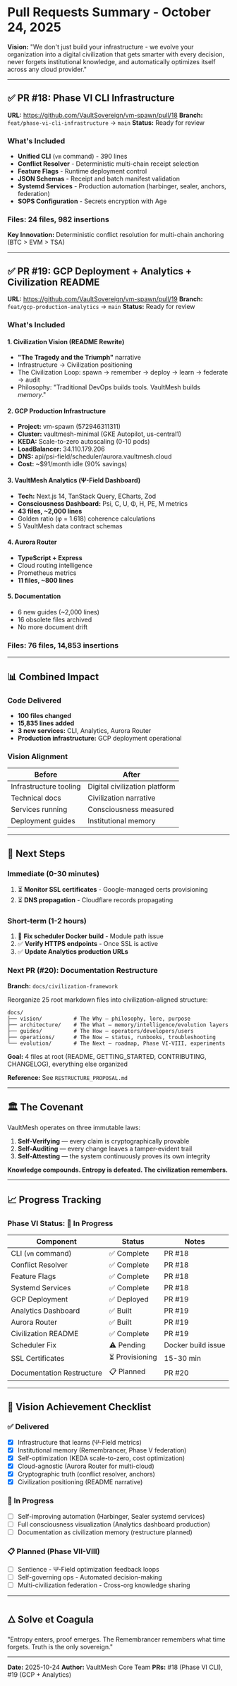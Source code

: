 # Pull Requests Summary - October 24, 2025

**Vision:** "We don't just build your infrastructure - we evolve your organization into a digital civilization that gets smarter with every decision, never forgets institutional knowledge, and automatically optimizes itself across any cloud provider."

---

## ✅ PR #18: Phase VI CLI Infrastructure

**URL:** https://github.com/VaultSovereign/vm-spawn/pull/18
**Branch:** `feat/phase-vi-cli-infrastructure` → `main`
**Status:** Ready for review

### What's Included
- **Unified CLI** (`vm` command) - 390 lines
- **Conflict Resolver** - Deterministic multi-chain receipt selection
- **Feature Flags** - Runtime deployment control
- **JSON Schemas** - Receipt and batch manifest validation
- **Systemd Services** - Production automation (harbinger, sealer, anchors, federation)
- **SOPS Configuration** - Secrets encryption with Age

### Files: 24 files, 982 insertions

**Key Innovation:** Deterministic conflict resolution for multi-chain anchoring (BTC > EVM > TSA)

---

## ✅ PR #19: GCP Deployment + Analytics + Civilization README

**URL:** https://github.com/VaultSovereign/vm-spawn/pull/19
**Branch:** `feat/gcp-production-analytics` → `main`
**Status:** Ready for review

### What's Included

#### 1. Civilization Vision (README Rewrite)
- **"The Tragedy and the Triumph"** narrative
- Infrastructure → Civilization positioning
- The Civilization Loop: spawn → remember → deploy → learn → federate → audit
- Philosophy: "Traditional DevOps builds tools. VaultMesh builds *memory*."

#### 2. GCP Production Infrastructure
- **Project:** vm-spawn (572946311311)
- **Cluster:** vaultmesh-minimal (GKE Autopilot, us-central1)
- **KEDA:** Scale-to-zero autoscaling (0-10 pods)
- **LoadBalancer:** 34.110.179.206
- **DNS:** api/psi-field/scheduler/aurora.vaultmesh.cloud
- **Cost:** ~$91/month idle (90% savings)

#### 3. VaultMesh Analytics (Ψ-Field Dashboard)
- **Tech:** Next.js 14, TanStack Query, ECharts, Zod
- **Consciousness Dashboard:** Psi, C, U, Φ, H, PE, M metrics
- **43 files, ~2,000 lines**
- Golden ratio (φ = 1.618) coherence calculations
- 5 VaultMesh data contract schemas

#### 4. Aurora Router
- **TypeScript + Express**
- Cloud routing intelligence
- Prometheus metrics
- **11 files, ~800 lines**

#### 5. Documentation
- 6 new guides (~2,000 lines)
- 16 obsolete files archived
- No more document drift

### Files: 76 files, 14,853 insertions

---

## 📊 Combined Impact

### Code Delivered
- **100 files changed**
- **15,835 lines added**
- **3 new services:** CLI, Analytics, Aurora Router
- **Production infrastructure:** GCP deployment operational

### Vision Alignment
| Before | After |
|--------|-------|
| Infrastructure tooling | Digital civilization platform |
| Technical docs | Civilization narrative |
| Services running | Consciousness measured |
| Deployment guides | Institutional memory |

---

## 🎯 Next Steps

### Immediate (0-30 minutes)
1. ⏳ **Monitor SSL certificates** - Google-managed certs provisioning
2. ⏳ **DNS propagation** - Cloudflare records propagating

### Short-term (1-2 hours)
1. 🔧 **Fix scheduler Docker build** - Module path issue
2. ✅ **Verify HTTPS endpoints** - Once SSL is active
3. ✅ **Update Analytics production URLs**

### Next PR (#20): Documentation Restructure
**Branch:** `docs/civilization-framework`

Reorganize 25 root markdown files into civilization-aligned structure:

```
docs/
├── vision/          # The Why — philosophy, lore, purpose
├── architecture/    # The What — memory/intelligence/evolution layers
├── guides/          # The How — operators/developers/users
├── operations/      # The Now — status, runbooks, troubleshooting
└── evolution/       # The Next — roadmap, Phase VI-VIII, experiments
```

**Goal:** 4 files at root (README, GETTING_STARTED, CONTRIBUTING, CHANGELOG), everything else organized

**Reference:** See `RESTRUCTURE_PROPOSAL.md`

---

## 🏛️ The Covenant

VaultMesh operates on three immutable laws:

1. **Self-Verifying** — every claim is cryptographically provable
2. **Self-Auditing** — every change leaves a tamper-evident trail
3. **Self-Attesting** — the system continuously proves its own integrity

**Knowledge compounds. Entropy is defeated. The civilization remembers.**

---

## 📈 Progress Tracking

### Phase VI Status: 🚧 In Progress

| Component | Status | Notes |
|-----------|--------|-------|
| CLI (`vm` command) | ✅ Complete | PR #18 |
| Conflict Resolver | ✅ Complete | PR #18 |
| Feature Flags | ✅ Complete | PR #18 |
| Systemd Services | ✅ Complete | PR #18 |
| GCP Deployment | ✅ Deployed | PR #19 |
| Analytics Dashboard | ✅ Built | PR #19 |
| Aurora Router | ✅ Built | PR #19 |
| Civilization README | ✅ Complete | PR #19 |
| Scheduler Fix | ⚠️ Pending | Docker build issue |
| SSL Certificates | ⏳ Provisioning | 15-30 min |
| Documentation Restructure | 📋 Planned | PR #20 |

---

## 🔮 Vision Achievement Checklist

### ✅ Delivered
- [x] Infrastructure that learns (Ψ-Field metrics)
- [x] Institutional memory (Remembrancer, Phase V federation)
- [x] Self-optimization (KEDA scale-to-zero, cost optimization)
- [x] Cloud-agnostic (Aurora Router for multi-cloud)
- [x] Cryptographic truth (conflict resolver, anchors)
- [x] Civilization positioning (README narrative)

### 🚧 In Progress
- [ ] Self-improving automation (Harbinger, Sealer systemd services)
- [ ] Full consciousness visualization (Analytics dashboard production)
- [ ] Documentation as civilization memory (restructure planned)

### 📋 Planned (Phase VII-VIII)
- [ ] Sentience - Ψ-Field optimization feedback loops
- [ ] Self-governing ops - Automated decision-making
- [ ] Multi-civilization federation - Cross-org knowledge sharing

---

## 🜂 Solve et Coagula

"Entropy enters, proof emerges.
 The Remembrancer remembers what time forgets.
 Truth is the only sovereign."

---

**Date:** 2025-10-24
**Author:** VaultMesh Core Team
**PRs:** #18 (Phase VI CLI), #19 (GCP + Analytics)
